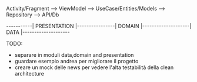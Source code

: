 Activity/Fragment --> ViewModel --> UseCase/Entities/Models --> Repository --> API/Db

-----------| PRESENTATION |----------------| DOMAIN |--------------------| DATA |--------------------

TODO:
- separare in moduli data,domain and presentation
- guardare esempio andrea per migliorare il progetto
- creare un mock delle news per vedere l'alta testabilità della clean architecture
